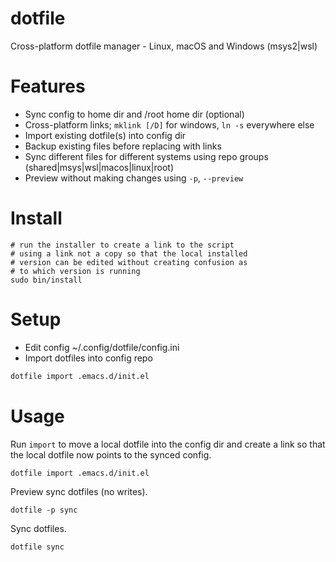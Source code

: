 # dotfile

Cross-platform dotfile manager - Linux, macOS and Windows (msys2|wsl)

# Features

- Sync config to home dir and /root home dir (optional)
- Cross-platform links; `mklink [/D]` for windows, `ln -s` everywhere else
- Import existing dotfile(s) into config dir
- Backup existing files before replacing with links
- Sync different files for different systems using repo groups (shared|msys|wsl|macos|linux|root)
- Preview without making changes using `-p`, `--preview`

# Install

```
# run the installer to create a link to the script
# using a link not a copy so that the local installed
# version can be edited without creating confusion as
# to which version is running
sudo bin/install
```

# Setup

- Edit config ~/.config/dotfile/config.ini
- Import dotfiles into config repo 

```bash
dotfile import .emacs.d/init.el
```

# Usage

Run `import` to move a local dotfile into the config dir and create
a link so that the local dotfile now points to the synced config.

```shell
dotfile import .emacs.d/init.el
```

Preview sync dotfiles (no writes).

```shell
dotfile -p sync
```

Sync dotfiles.

```shell
dotfile sync
```
